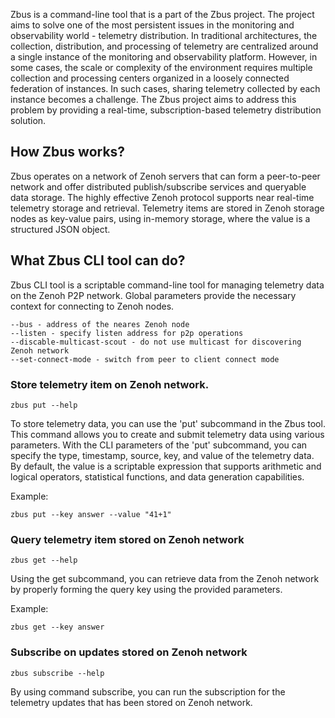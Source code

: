 Zbus is a command-line tool that is a part of the Zbus project. The project aims to solve one of the most persistent issues in the monitoring and observability world - telemetry distribution. In traditional architectures, the collection, distribution, and processing of telemetry are centralized around a single instance of the monitoring and observability platform. However, in some cases, the scale or complexity of the environment requires multiple collection and processing centers organized in a loosely connected federation of instances. In such cases, sharing telemetry collected by each instance becomes a challenge. The Zbus project aims to address this problem by providing a real-time, subscription-based telemetry distribution solution.

## How Zbus works?

Zbus operates on a network of Zenoh servers that can form a peer-to-peer network and offer distributed publish/subscribe services and queryable data storage. The highly effective Zenoh protocol supports near real-time telemetry storage and retrieval. Telemetry items are stored in Zenoh storage nodes as key-value pairs, using in-memory storage, where the value is a structured JSON object.

## What Zbus CLI tool can do?

Zbus CLI tool is a scriptable command-line tool for managing telemetry data on the Zenoh P2P network. Global parameters provide the necessary context for connecting to Zenoh nodes.

```
--bus - address of the neares Zenoh node
--listen - specify listen address for p2p operations
--discable-multicast-scout - do not use multicast for discovering Zenoh network
--set-connect-mode - switch from peer to client connect mode
```

### Store telemetry item on Zenoh network.

```
zbus put --help
```
To store telemetry data, you can use the 'put' subcommand in the Zbus tool. This command allows you to create and submit telemetry data using various parameters. With the CLI parameters of the 'put' subcommand, you can specify the type, timestamp, source, key, and value of the telemetry data. By default, the value is a scriptable expression that supports arithmetic and logical operators, statistical functions, and data generation capabilities.

Example:

```
zbus put --key answer --value "41+1"
```
### Query telemetry item stored on Zenoh network

```
zbus get --help
```

Using the get subcommand, you can retrieve data from the Zenoh network by properly forming the query key using the provided parameters.

Example:

```
zbus get --key answer
```

### Subscribe on updates stored on Zenoh network

```
zbus subscribe --help
```
By using command subscribe, you can run the subscription for the telemetry updates that has been stored on Zenoh network. 
